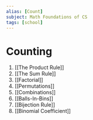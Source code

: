 ```yaml
---
alias: [Count]
subject: Math Foundations of CS
tags: [school]
---
```

# Counting



1. [[The Product Rule]]
2. [[The Sum Rule]]
3. [[Factorial]]
4. [[Permutations]]
5. [[Combinations]]
6. [[Balls-In-Bins]]
7. [[Bijection Rule]]
8. [[Binomial Coefficient]]